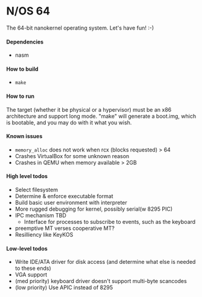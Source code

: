 # N/OS 64

The 64-bit nanokernel operating system.
Let's have fun! :-)

#### Dependencies
  - nasm

#### How to build
  - `make`

#### How to run
  The target (whether it be physical or a hypervisor) must be an x86 architecture
  and support long mode. "make" will generate a boot.img, which is bootable, and
  you may do with it what you wish.

#### Known issues
  - `memory_alloc` does not work when rcx (blocks requested) > 64
  - Crashes VirtualBox for some unknown reason
  - Crashes in QEMU when memory available > 2GB

#### High level todos
  - Select filesystem
  - Determine & enforce executable format
  - Build basic user environment with interpreter
  - More rugged debugging for kernel, possibly serial(w 8295 PIC)
  - IPC mechanism TBD
    - Interface for processes to subscribe to events, such as the keyboard
  - preemptive MT verses cooperative MT?
  - Resilliency like KeyKOS

#### Low-level todos
  - Write IDE/ATA driver for disk access (and determine what else is needed to these ends)
  - VGA support
  - (med priority) keyboard driver doesn't support multi-byte scancodes
  - (low priority) Use APIC instead of 8295
